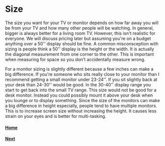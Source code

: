 # Size
The size you want for your TV or monitor depends on how far away you will be from your TV and how many other people will be watching. In general, bigger is always better for a living room TV. However, this isn't realistic for everyone. We will discuss pricing later but assuming you're on a budget anything over a 50'' display should be fine. A common misconsception with sizing is people think a 50'' display is the height or the width. It is actually the diagonal measurement from one corner to the other. This is important when measuring for space so you don't accidentally measure wrong.


For a monitor sizing is slightly different because a few inches can make a big difference. If you're someone who sits really close to your monitor than I recommend getting a small monitor under 23-24''. If you sit slightly back at your desk than 24-30'' would be good. In the 30-40'' display range you start to get back into the small TV range. This size would not be good for a desk monitor. Instead you could possibly mount it above your desk when you lounge or to display something. Since the size of the monitors can make a big difference in height especially, people tend to have multiple monitors. This is to increase screen size without increasing the height. It causes less strain on your eyes and is better for multi-tasking.

#### [Home](README.md)
#### [Next](Res.md)
